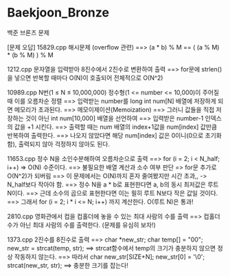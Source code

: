 # Baekjoon_Bronze
백준 브론즈 문제

[문제 오답]
15829.cpp 해시문제 (overflow 관련)
	==> (a * b) % M == ( (a % M) * (b % M) ) % M

1212.cpp 문자열을 입력받아 8진수에서 2진수로 변환하여 출력
	==> for문에 strlen()을 넣으면 반복할 때마다 O(N)이 호출되어 전체적으로 O(N^2)

10989.cpp N번(1 ≤ N ≤ 10,000,000) 정수형(1 <= number <= 10,000)이 주어질 때 이를 오름차순 정렬
	==> 입력받는 number를 long int num[N] 배열에 저장하게 되면 메모리가 초과된다.
	==> 메모이제이션(Memoization)
	==> 그러니 값들을 직접 저장하는 것이 아닌 int num[10,000] 배열을 선언하여
	==> 입력받은 number-1 인덱스의 값을 +1 시킨다.
	==> 출력할 때는 num 배열의 index+1값을 num[index] 값만큼 반복하여 출력한다.
	==> 나오지 않았다면 해당 num[index] 값은 0이니(0으로 초기화함), 출력되지 않아 걱정하지 않아도 된다.

11653.cpp 정수 N을 소인수분해하여 오름차순으로 출력
	==> for (i = 2; i < N_half; i++) => O(N) 수준이다.
	==> 불필요한 배열 계산과 소수 여부 판단 => for문 추가로 O(N^2)가 되버림
	==> 이 문제에서는 O(N)까지 혼자 줄여봤지만 시간 초과,, -> N_half보다 작아야 함.
	==> 정수 N을 a * b로 표현한다면 a, b의 동시 최저값은 루트 N이다.
	==> 근데 소수의 곱으로 표현한다면 이는 필히 루트 N보다 작은 값일 것이다.
	==> 그래서 for (i = 2; i * i <= N; i++) 까지 계산한다. O(루트 N)은 통과!

2810.cpp 영화관에서 컵을 컵홀더에 놓을 수 있는 최대 사람의 수를 출력
	==> 컵홀더 수가 아닌 최대 사람의 수를 출력한다. (문제를 유심히 보자!)

1373.cpp 2진수를 8진수로 출력
	==> char *new_str; char temp[] = "00"; new_str = strcat(temp, str);
	==> strcat함수에서 temp의 크기가 충분하지 않으면 정상 작동하지 않는다.
	==> 따라서 char new_str[SIZE+N]; new_str[0] = '\0'; strcat(new_str, str);
	==> 충분한 크기를 잡는다!
